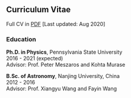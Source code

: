 ## Curriculum Vitae
Full CV in [PDF](https://yuan-cc.github.io/files/CV2__Copy.pdf) [Last updated: Aug 2020]

### Education
**Ph.D. in Physics**, Pennsylvania State University<br />
2016 - 2021 (expected) <br />
Advisor: Prof. Peter Meszaros and Kohta Murase

**B.Sc. of Astronomy**, Nanjing University, China<br />
2012 - 2016  <br />
Advisor: Prof. Xiangyu Wang and Fayin Wang

